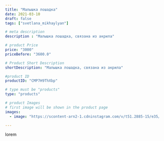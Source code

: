 ```yaml
---
title: "Малышка лошадка"
date: 2021-03-10
draft: false
tags: ["svetlana_mikhaylyan"]

# meta description
description : "Малышка лошадка, связана из акрила"

# product Price
price: "3000"
priceBefore: "3600.0"

# Product Short Description
shortDescription: "Малышка лошадка, связана из акрила"

#product ID
productID: "CMP7H9ThXbp"

# type must be "products"
type: "products"

# product Images
# first image will be shown in the product page
images:
  - image: "https://scontent-arn2-1.cdninstagram.com/v/t51.2885-15/e35/159217572_116268250480507_5920595859742502764_n.jpg?se=7&tp=1&_nc_ht=scontent-arn2-1.cdninstagram.com&_nc_cat=107&_nc_ohc=GYMmw_tbqcAAX_N2txY&oh=cdafbf1a3fc53baa2a05856e7371cd82&oe=6074CCAF&ig_cache_key=MjUyNjQ5Nzk0NzU4NDM5NDk4NQ%3D%3D.2"

---
```

lorem
